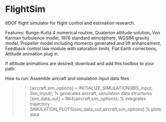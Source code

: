 # FlightSim
6DOF flight simulator for flight control and estimation research.

Features:
  Runge-Kutta 4 numerical routine,
  Quaterion attitude solution,
  Von Karman turbulence model,
  1976 standard atmosphere,
  WGS84 gravity model,
  Propeller model including moments generated and lift enhancement,
  Feedback control law module with saturation limits,
  Flat Earth corrections,
  Attitude animation plug in.

If attitude animations are desired, download and add this toolbox to your path.


How to run:
  Assemble aircraft and simulation input data files
  
  >> [aircraft,sim_options] = INITIALIZE_SIMULATION(IBIS_input, Sim_input); % generates aircraft, simulation data structures
  >> [sim_data_out] = RK4(aircraft,sim_options); % integrates trajectory
  >> SIMULATION_PLOTS(sim_data_out,aircraft,sim_options) % plots data
